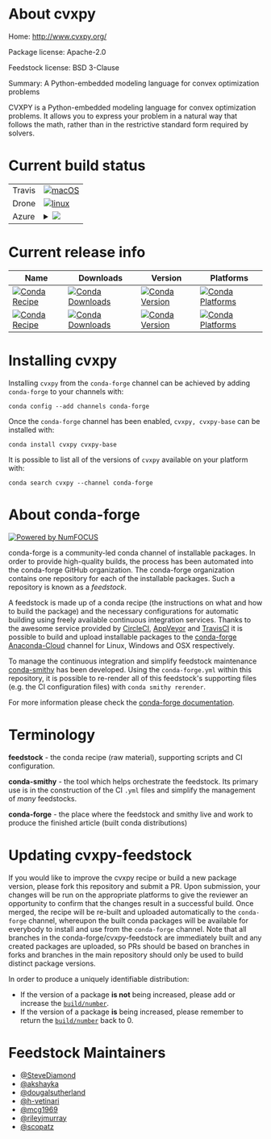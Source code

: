 About cvxpy
===========

Home: http://www.cvxpy.org/

Package license: Apache-2.0

Feedstock license: BSD 3-Clause

Summary: A Python-embedded modeling language for convex optimization problems

CVXPY is a Python-embedded modeling language for convex optimization
problems. It allows you to express your problem in a natural way that
follows the math, rather than in the restrictive standard form required
by solvers.


Current build status
====================


<table><tr>
    <td>Travis</td>
    <td>
      <a href="https://travis-ci.com/conda-forge/cvxpy-feedstock">
        <img alt="macOS" src="https://img.shields.io/travis/com/conda-forge/cvxpy-feedstock/master.svg?label=macOS">
      </a>
    </td>
  </tr><tr>
    <td>Drone</td>
    <td>
      <a href="https://cloud.drone.io/conda-forge/cvxpy-feedstock">
        <img alt="linux" src="https://img.shields.io/drone/build/conda-forge/master.svg?label=Linux">
      </a>
    </td>
  </tr>
    
  <tr>
    <td>Azure</td>
    <td>
      <details>
        <summary>
          <a href="https://dev.azure.com/conda-forge/feedstock-builds/_build/latest?definitionId=205&branchName=master">
            <img src="https://dev.azure.com/conda-forge/feedstock-builds/_apis/build/status/cvxpy-feedstock?branchName=master">
          </a>
        </summary>
        <table>
          <thead><tr><th>Variant</th><th>Status</th></tr></thead>
          <tbody><tr>
              <td>linux_aarch64_numpy1.16python3.6.____cpython</td>
              <td>
                <a href="https://dev.azure.com/conda-forge/feedstock-builds/_build/latest?definitionId=205&branchName=master">
                  <img src="https://dev.azure.com/conda-forge/feedstock-builds/_apis/build/status/cvxpy-feedstock?branchName=master&jobName=linux&configuration=linux_aarch64_numpy1.16python3.6.____cpython" alt="variant">
                </a>
              </td>
            </tr><tr>
              <td>linux_aarch64_numpy1.16python3.7.____cpython</td>
              <td>
                <a href="https://dev.azure.com/conda-forge/feedstock-builds/_build/latest?definitionId=205&branchName=master">
                  <img src="https://dev.azure.com/conda-forge/feedstock-builds/_apis/build/status/cvxpy-feedstock?branchName=master&jobName=linux&configuration=linux_aarch64_numpy1.16python3.7.____cpython" alt="variant">
                </a>
              </td>
            </tr><tr>
              <td>linux_aarch64_numpy1.16python3.8.____cpython</td>
              <td>
                <a href="https://dev.azure.com/conda-forge/feedstock-builds/_build/latest?definitionId=205&branchName=master">
                  <img src="https://dev.azure.com/conda-forge/feedstock-builds/_apis/build/status/cvxpy-feedstock?branchName=master&jobName=linux&configuration=linux_aarch64_numpy1.16python3.8.____cpython" alt="variant">
                </a>
              </td>
            </tr><tr>
              <td>linux_aarch64_numpy1.18python3.6.____73_pypy</td>
              <td>
                <a href="https://dev.azure.com/conda-forge/feedstock-builds/_build/latest?definitionId=205&branchName=master">
                  <img src="https://dev.azure.com/conda-forge/feedstock-builds/_apis/build/status/cvxpy-feedstock?branchName=master&jobName=linux&configuration=linux_aarch64_numpy1.18python3.6.____73_pypy" alt="variant">
                </a>
              </td>
            </tr><tr>
              <td>linux_numpy1.14python3.6.____cpython</td>
              <td>
                <a href="https://dev.azure.com/conda-forge/feedstock-builds/_build/latest?definitionId=205&branchName=master">
                  <img src="https://dev.azure.com/conda-forge/feedstock-builds/_apis/build/status/cvxpy-feedstock?branchName=master&jobName=linux&configuration=linux_numpy1.14python3.6.____cpython" alt="variant">
                </a>
              </td>
            </tr><tr>
              <td>linux_numpy1.14python3.7.____cpython</td>
              <td>
                <a href="https://dev.azure.com/conda-forge/feedstock-builds/_build/latest?definitionId=205&branchName=master">
                  <img src="https://dev.azure.com/conda-forge/feedstock-builds/_apis/build/status/cvxpy-feedstock?branchName=master&jobName=linux&configuration=linux_numpy1.14python3.7.____cpython" alt="variant">
                </a>
              </td>
            </tr><tr>
              <td>linux_numpy1.14python3.8.____cpython</td>
              <td>
                <a href="https://dev.azure.com/conda-forge/feedstock-builds/_build/latest?definitionId=205&branchName=master">
                  <img src="https://dev.azure.com/conda-forge/feedstock-builds/_apis/build/status/cvxpy-feedstock?branchName=master&jobName=linux&configuration=linux_numpy1.14python3.8.____cpython" alt="variant">
                </a>
              </td>
            </tr><tr>
              <td>linux_numpy1.18python3.6.____73_pypy</td>
              <td>
                <a href="https://dev.azure.com/conda-forge/feedstock-builds/_build/latest?definitionId=205&branchName=master">
                  <img src="https://dev.azure.com/conda-forge/feedstock-builds/_apis/build/status/cvxpy-feedstock?branchName=master&jobName=linux&configuration=linux_numpy1.18python3.6.____73_pypy" alt="variant">
                </a>
              </td>
            </tr><tr>
              <td>linux_ppc64le_numpy1.16python3.6.____cpython</td>
              <td>
                <a href="https://dev.azure.com/conda-forge/feedstock-builds/_build/latest?definitionId=205&branchName=master">
                  <img src="https://dev.azure.com/conda-forge/feedstock-builds/_apis/build/status/cvxpy-feedstock?branchName=master&jobName=linux&configuration=linux_ppc64le_numpy1.16python3.6.____cpython" alt="variant">
                </a>
              </td>
            </tr><tr>
              <td>linux_ppc64le_numpy1.16python3.7.____cpython</td>
              <td>
                <a href="https://dev.azure.com/conda-forge/feedstock-builds/_build/latest?definitionId=205&branchName=master">
                  <img src="https://dev.azure.com/conda-forge/feedstock-builds/_apis/build/status/cvxpy-feedstock?branchName=master&jobName=linux&configuration=linux_ppc64le_numpy1.16python3.7.____cpython" alt="variant">
                </a>
              </td>
            </tr><tr>
              <td>linux_ppc64le_numpy1.16python3.8.____cpython</td>
              <td>
                <a href="https://dev.azure.com/conda-forge/feedstock-builds/_build/latest?definitionId=205&branchName=master">
                  <img src="https://dev.azure.com/conda-forge/feedstock-builds/_apis/build/status/cvxpy-feedstock?branchName=master&jobName=linux&configuration=linux_ppc64le_numpy1.16python3.8.____cpython" alt="variant">
                </a>
              </td>
            </tr><tr>
              <td>linux_ppc64le_numpy1.18python3.6.____73_pypy</td>
              <td>
                <a href="https://dev.azure.com/conda-forge/feedstock-builds/_build/latest?definitionId=205&branchName=master">
                  <img src="https://dev.azure.com/conda-forge/feedstock-builds/_apis/build/status/cvxpy-feedstock?branchName=master&jobName=linux&configuration=linux_ppc64le_numpy1.18python3.6.____73_pypy" alt="variant">
                </a>
              </td>
            </tr><tr>
              <td>osx_numpy1.14python3.6.____cpython</td>
              <td>
                <a href="https://dev.azure.com/conda-forge/feedstock-builds/_build/latest?definitionId=205&branchName=master">
                  <img src="https://dev.azure.com/conda-forge/feedstock-builds/_apis/build/status/cvxpy-feedstock?branchName=master&jobName=osx&configuration=osx_numpy1.14python3.6.____cpython" alt="variant">
                </a>
              </td>
            </tr><tr>
              <td>osx_numpy1.14python3.7.____cpython</td>
              <td>
                <a href="https://dev.azure.com/conda-forge/feedstock-builds/_build/latest?definitionId=205&branchName=master">
                  <img src="https://dev.azure.com/conda-forge/feedstock-builds/_apis/build/status/cvxpy-feedstock?branchName=master&jobName=osx&configuration=osx_numpy1.14python3.7.____cpython" alt="variant">
                </a>
              </td>
            </tr><tr>
              <td>osx_numpy1.14python3.8.____cpython</td>
              <td>
                <a href="https://dev.azure.com/conda-forge/feedstock-builds/_build/latest?definitionId=205&branchName=master">
                  <img src="https://dev.azure.com/conda-forge/feedstock-builds/_apis/build/status/cvxpy-feedstock?branchName=master&jobName=osx&configuration=osx_numpy1.14python3.8.____cpython" alt="variant">
                </a>
              </td>
            </tr><tr>
              <td>osx_numpy1.18python3.6.____73_pypy</td>
              <td>
                <a href="https://dev.azure.com/conda-forge/feedstock-builds/_build/latest?definitionId=205&branchName=master">
                  <img src="https://dev.azure.com/conda-forge/feedstock-builds/_apis/build/status/cvxpy-feedstock?branchName=master&jobName=osx&configuration=osx_numpy1.18python3.6.____73_pypy" alt="variant">
                </a>
              </td>
            </tr><tr>
              <td>win_python3.6.____cpython</td>
              <td>
                <a href="https://dev.azure.com/conda-forge/feedstock-builds/_build/latest?definitionId=205&branchName=master">
                  <img src="https://dev.azure.com/conda-forge/feedstock-builds/_apis/build/status/cvxpy-feedstock?branchName=master&jobName=win&configuration=win_python3.6.____cpython" alt="variant">
                </a>
              </td>
            </tr><tr>
              <td>win_python3.7.____cpython</td>
              <td>
                <a href="https://dev.azure.com/conda-forge/feedstock-builds/_build/latest?definitionId=205&branchName=master">
                  <img src="https://dev.azure.com/conda-forge/feedstock-builds/_apis/build/status/cvxpy-feedstock?branchName=master&jobName=win&configuration=win_python3.7.____cpython" alt="variant">
                </a>
              </td>
            </tr><tr>
              <td>win_python3.8.____cpython</td>
              <td>
                <a href="https://dev.azure.com/conda-forge/feedstock-builds/_build/latest?definitionId=205&branchName=master">
                  <img src="https://dev.azure.com/conda-forge/feedstock-builds/_apis/build/status/cvxpy-feedstock?branchName=master&jobName=win&configuration=win_python3.8.____cpython" alt="variant">
                </a>
              </td>
            </tr>
          </tbody>
        </table>
      </details>
    </td>
  </tr>
</table>

Current release info
====================

| Name | Downloads | Version | Platforms |
| --- | --- | --- | --- |
| [![Conda Recipe](https://img.shields.io/badge/recipe-cvxpy-green.svg)](https://anaconda.org/conda-forge/cvxpy) | [![Conda Downloads](https://img.shields.io/conda/dn/conda-forge/cvxpy.svg)](https://anaconda.org/conda-forge/cvxpy) | [![Conda Version](https://img.shields.io/conda/vn/conda-forge/cvxpy.svg)](https://anaconda.org/conda-forge/cvxpy) | [![Conda Platforms](https://img.shields.io/conda/pn/conda-forge/cvxpy.svg)](https://anaconda.org/conda-forge/cvxpy) |
| [![Conda Recipe](https://img.shields.io/badge/recipe-cvxpy--base-green.svg)](https://anaconda.org/conda-forge/cvxpy-base) | [![Conda Downloads](https://img.shields.io/conda/dn/conda-forge/cvxpy-base.svg)](https://anaconda.org/conda-forge/cvxpy-base) | [![Conda Version](https://img.shields.io/conda/vn/conda-forge/cvxpy-base.svg)](https://anaconda.org/conda-forge/cvxpy-base) | [![Conda Platforms](https://img.shields.io/conda/pn/conda-forge/cvxpy-base.svg)](https://anaconda.org/conda-forge/cvxpy-base) |

Installing cvxpy
================

Installing `cvxpy` from the `conda-forge` channel can be achieved by adding `conda-forge` to your channels with:

```
conda config --add channels conda-forge
```

Once the `conda-forge` channel has been enabled, `cvxpy, cvxpy-base` can be installed with:

```
conda install cvxpy cvxpy-base
```

It is possible to list all of the versions of `cvxpy` available on your platform with:

```
conda search cvxpy --channel conda-forge
```


About conda-forge
=================

[![Powered by NumFOCUS](https://img.shields.io/badge/powered%20by-NumFOCUS-orange.svg?style=flat&colorA=E1523D&colorB=007D8A)](http://numfocus.org)

conda-forge is a community-led conda channel of installable packages.
In order to provide high-quality builds, the process has been automated into the
conda-forge GitHub organization. The conda-forge organization contains one repository
for each of the installable packages. Such a repository is known as a *feedstock*.

A feedstock is made up of a conda recipe (the instructions on what and how to build
the package) and the necessary configurations for automatic building using freely
available continuous integration services. Thanks to the awesome service provided by
[CircleCI](https://circleci.com/), [AppVeyor](https://www.appveyor.com/)
and [TravisCI](https://travis-ci.com/) it is possible to build and upload installable
packages to the [conda-forge](https://anaconda.org/conda-forge)
[Anaconda-Cloud](https://anaconda.org/) channel for Linux, Windows and OSX respectively.

To manage the continuous integration and simplify feedstock maintenance
[conda-smithy](https://github.com/conda-forge/conda-smithy) has been developed.
Using the ``conda-forge.yml`` within this repository, it is possible to re-render all of
this feedstock's supporting files (e.g. the CI configuration files) with ``conda smithy rerender``.

For more information please check the [conda-forge documentation](https://conda-forge.org/docs/).

Terminology
===========

**feedstock** - the conda recipe (raw material), supporting scripts and CI configuration.

**conda-smithy** - the tool which helps orchestrate the feedstock.
                   Its primary use is in the construction of the CI ``.yml`` files
                   and simplify the management of *many* feedstocks.

**conda-forge** - the place where the feedstock and smithy live and work to
                  produce the finished article (built conda distributions)


Updating cvxpy-feedstock
========================

If you would like to improve the cvxpy recipe or build a new
package version, please fork this repository and submit a PR. Upon submission,
your changes will be run on the appropriate platforms to give the reviewer an
opportunity to confirm that the changes result in a successful build. Once
merged, the recipe will be re-built and uploaded automatically to the
`conda-forge` channel, whereupon the built conda packages will be available for
everybody to install and use from the `conda-forge` channel.
Note that all branches in the conda-forge/cvxpy-feedstock are
immediately built and any created packages are uploaded, so PRs should be based
on branches in forks and branches in the main repository should only be used to
build distinct package versions.

In order to produce a uniquely identifiable distribution:
 * If the version of a package **is not** being increased, please add or increase
   the [``build/number``](https://conda.io/docs/user-guide/tasks/build-packages/define-metadata.html#build-number-and-string).
 * If the version of a package **is** being increased, please remember to return
   the [``build/number``](https://conda.io/docs/user-guide/tasks/build-packages/define-metadata.html#build-number-and-string)
   back to 0.

Feedstock Maintainers
=====================

* [@SteveDiamond](https://github.com/SteveDiamond/)
* [@akshayka](https://github.com/akshayka/)
* [@dougalsutherland](https://github.com/dougalsutherland/)
* [@h-vetinari](https://github.com/h-vetinari/)
* [@mcg1969](https://github.com/mcg1969/)
* [@rileyjmurray](https://github.com/rileyjmurray/)
* [@scopatz](https://github.com/scopatz/)

